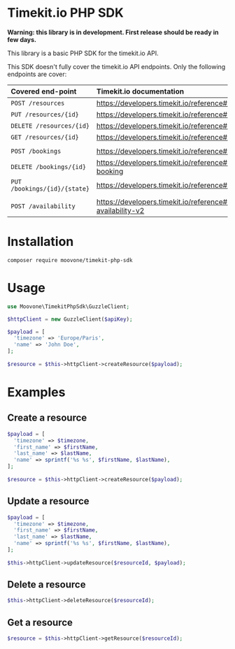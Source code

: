 # Timekit.io PHP SDK

**Warning: this library is in development. First release should be ready in few days.**

This library is a basic PHP SDK for the timekit.io API.

This SDK doesn't fully cover the timekit.io API endpoints. Only the following endpoints are cover:

|Covered end-point              |Timekit.io documentation                                     |
|:-------------------------------|:------------------------------------------------------------ |
|`POST /resources`              |https://developers.timekit.io/reference#resources            |
|`PUT /resources/{id}`          |https://developers.timekit.io/reference#resources-id         |
|`DELETE /resources/{id}`       |https://developers.timekit.io/reference#delete-resource      |
|`GET /resources/{id}`          |https://developers.timekit.io/reference#resourcesid  
|||
|`POST /bookings`               |https://developers.timekit.io/reference#bookings             |
|`DELETE /bookings/{id}`        |https://developers.timekit.io/reference#delete-a-booking     |
|`PUT /bookings/{id}/{state}`   |https://developers.timekit.io/reference#bookingsidaction     |
|||
|`POST /availability`           |https://developers.timekit.io/reference#query-availability-v2|



# Installation
`composer require moovone/timekit-php-sdk`

# Usage
```php
use Moovone\TimekitPhpSdk\GuzzleClient;

$httpClient = new GuzzleClient($apiKey);

$payload = [  
  'timezone' => 'Europe/Paris',  
  'name' => 'John Doe',  
];  
  
$resource = $this->httpClient->createResource($payload);
```

# Examples

## Create a resource
```php
$payload = [  
  'timezone' => $timezone,  
  'first_name' => $firstName,  
  'last_name' => $lastName,  
  'name' => sprintf('%s %s', $firstName, $lastName),  
];  
  
$resource = $this->httpClient->createResource($payload);
```

## Update a resource
```php
$payload = [  
  'timezone' => $timezone,  
  'first_name' => $firstName,  
  'last_name' => $lastName,  
  'name' => sprintf('%s %s', $firstName, $lastName),  
];  
  
$this->httpClient->updateResource($resourceId, $payload);
```

## Delete a resource
```php
$this->httpClient->deleteResource($resourceId);
```

## Get a resource
```php
$resource = $this->httpClient->getResource($resourceId);
```